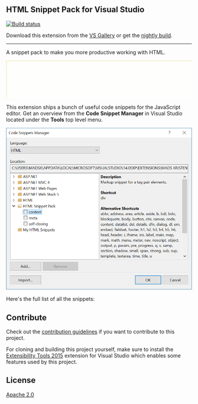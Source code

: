 ## HTML Snippet Pack for Visual Studio

[![Build status](https://ci.appveyor.com/api/projects/status/cn94gck26m3nktys?svg=true)](https://ci.appveyor.com/project/madskristensen/htmlsnippetpack)

Download this extension from the
[VS Gallery](https://visualstudiogallery.msdn.microsoft.com/7f30a50b-8211-40cf-b881-bd1eb2866478)
or get the
[nightly build](http://vsixgallery.com/extension/2a20580c-7be4-4440-bcd6-8dcf5aa2004e/).

-----------------------------------------

A snippet pack to make you more productive working with HTML.

![Snippet manager](art/snippet-pack.gif)


This extension ships a bunch of useful code snippets for
the JavaScript editor. Get an overview from the
**Code Snippet Manager** in Visual Studio located under
the **Tools** top level menu.

![Snippet manager](art/snippet-manager.png)

Here's the full list of all the snippets:


## Contribute
Check out the [contribution guidelines](.github/CONTRIBUTING.md)
if you want to contribute to this project.

For cloning and building this project yourself, make sure
to install the
[Extensibility Tools 2015](https://visualstudiogallery.msdn.microsoft.com/ab39a092-1343-46e2-b0f1-6a3f91155aa6)
extension for Visual Studio which enables some features
used by this project.

## License
[Apache 2.0](LICENSE)